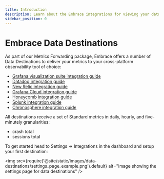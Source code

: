 ```yaml
---
title: Introduction
description: Learn about the Embrace integrations for viewing your data
sidebar_position: 0
---
```


# Embrace Data Destinations

As part of our Metrics Forwarding package, Embrace offers a number of Data Destinations to deliver your metrics to your cross-platform observability tool of choice:

* [Grafana visualization suite integration guide](/embrace-api/grafana_integrations/)
* [Datadog integration guide](/data-destinations/data-dog-setup.md)
* [New Relic integration guide](/data-destinations/new-relic-setup.md)
* [Grafana Cloud integration guide](/data-destinations/grafana-cloud-setup.md)
* [Honeycomb integration guide](/data-destinations/honeycomb.md)
* [Splunk integration guide](/data-destinations/splunk.md)
* [Chronosphere integration guide](/data-destinations/chronosphere-setup.md)

All destinations receive a set of Standard metrics in daily, hourly, and five-minutely granularities:
* crash total
* sessions total

To get started head to Settings -> Integrations in the dashboard and setup your first destination:

<img src={require('@site/static/images/data-destinations/settings_page_example.png').default} alt="Image showing the settings page for data destinations" />

